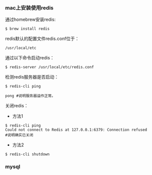 ### mac上安装使用redis
通过homebrew安装redis:
```
$ brew install redis
``` 

redis默认的配置文件redis.conf位于：
```
/usr/local/etc
```

通过以下命令启动redis：

```
$ redis-server /usr/local/etc/redis.conf
```

检测redis服务器是否启动：

```
$ redis-cli ping

pong #说明服务器运作正常。
```

关闭redis：

* 方法1
```
$ redis-cli ping
Could not connect to Redis at 127.0.0.1:6379: Connection refused
#说明确实已关闭
```

* 方法2
```
$ redis-cli shutdown
```

### mysql

